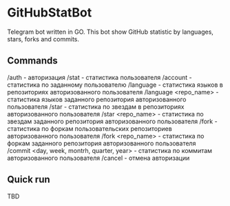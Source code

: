 # GitHubStatBot

Telegram bot written in GO. This bot show GitHub statistic by languages, stars, forks and commits.

## Commands
/auth - авторизация
/stat - статистика пользователя
/account <username> - статистика по заданному пользователю
/language - статистика языков в репозиториях авторизованного пользователя
/language <repo_name> - статистика языков заданного репозитория авторизованного пользователя
/star - статистика по звездам в репозиториях авторизованного пользователя
/star <repo_name> - статистика по звездам заданного репозитория авторизованного пользователя
/fork - статистика по форкам пользовательских репозиториев авторизованного пользователя
/fork <repo_name> - статистика по форкам заданного репозитория авторизованного пользователя  
/commit <day, week, montrh, quarter, year> - статистика по коммитам авторизованного пользователя
/cancel - отмена авторизации
  
## Quick run

TBD
